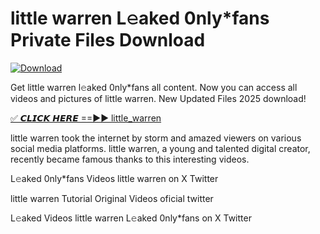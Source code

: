 # little warren L𝚎aked 0nly*fans Private Files Download

[![Download](https://i.imgur.com/PoXn3jX.png)](https://mediafirer.com/little+warren)

Get little warren l𝚎aked 0nly*fans all content. Now you can access all videos and pictures of little warren. New Updated Files 2025 download!

[✅ 𝘾𝙇𝙄𝘾𝙆 𝙃𝙀𝙍𝙀 ==►► little_warren](https://mediafirer.com/little+warren)

little warren took the internet by storm and amazed viewers on various social media platforms. little warren, a young and talented digital creator, recently became famous thanks to this interesting videos.

L𝚎aked 0nly*fans Videos little warren on X Twitter

little warren Tutorial Original Videos oficial twitter

L𝚎aked Videos little warren L𝚎aked 0nly*fans on X Twitter